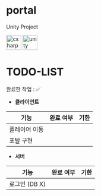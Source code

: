 # portal
 Unity Project


<img src="https://cdn.jsdelivr.net/gh/devicons/devicon/icons/csharp/csharp-original.svg" alt="csharp" width="40" height="40"/>
<img src="https://cdn.jsdelivr.net/gh/devicons/devicon/icons/unity/unity-original.svg" alt="unity" width="40" height="40"/>


# TODO-LIST

완료한 작업 : ✅

 - **클라이언트**
 
| 기능                      | 완료 여부 | 기한 |
| ------------------------ | --------- | ------ |
| 플레이어 이동   						   |         |        |
| 포탈 구현       						   |         |        |

- **서버**

| 기능                      | 완료 여부 | 기한 |
| ------------------------ | --------- | ------ |
| 로그인 (DB X)   						   |         |        |
